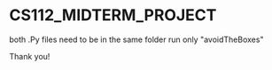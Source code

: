 # CS112_MIDTERM_PROJECT

both .Py files need to be in the same folder
run only "avoidTheBoxes"

Thank you!
